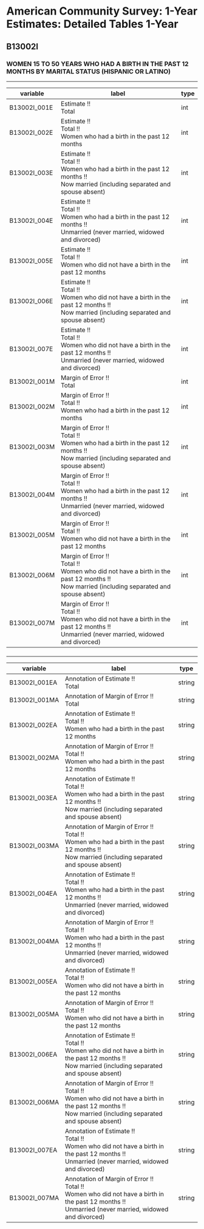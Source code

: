 # American Community Survey: 1-Year Estimates: Detailed Tables 1-Year

## B13002I

### WOMEN 15 TO 50 YEARS WHO HAD A BIRTH IN THE PAST 12 MONTHS BY MARITAL STATUS (HISPANIC OR LATINO)

___

| variable | label | type |
| ----- | ----- | ----- |
| B13002I_001E | Estimate !!<br>Total | int |
| B13002I_002E | Estimate !!<br>Total !!<br>Women who had a birth in the past 12 months | int |
| B13002I_003E | Estimate !!<br>Total !!<br>Women who had a birth in the past 12 months !!<br>Now married (including separated and spouse absent) | int |
| B13002I_004E | Estimate !!<br>Total !!<br>Women who had a birth in the past 12 months !!<br>Unmarried (never married, widowed and divorced) | int |
| B13002I_005E | Estimate !!<br>Total !!<br>Women who did not have a birth in the past 12 months | int |
| B13002I_006E | Estimate !!<br>Total !!<br>Women who did not have a birth in the past 12 months !!<br>Now married (including separated and spouse absent) | int |
| B13002I_007E | Estimate !!<br>Total !!<br>Women who did not have a birth in the past 12 months !!<br>Unmarried (never married, widowed and divorced) | int |
| B13002I_001M | Margin of Error !!<br>Total | int |
| B13002I_002M | Margin of Error !!<br>Total !!<br>Women who had a birth in the past 12 months | int |
| B13002I_003M | Margin of Error !!<br>Total !!<br>Women who had a birth in the past 12 months !!<br>Now married (including separated and spouse absent) | int |
| B13002I_004M | Margin of Error !!<br>Total !!<br>Women who had a birth in the past 12 months !!<br>Unmarried (never married, widowed and divorced) | int |
| B13002I_005M | Margin of Error !!<br>Total !!<br>Women who did not have a birth in the past 12 months | int |
| B13002I_006M | Margin of Error !!<br>Total !!<br>Women who did not have a birth in the past 12 months !!<br>Now married (including separated and spouse absent) | int |
| B13002I_007M | Margin of Error !!<br>Total !!<br>Women who did not have a birth in the past 12 months !!<br>Unmarried (never married, widowed and divorced) | int |
### 

___

| variable | label | type |
| ----- | ----- | ----- |
| B13002I_001EA | Annotation of Estimate !!<br>Total | string |
| B13002I_001MA | Annotation of Margin of Error !!<br>Total | string |
| B13002I_002EA | Annotation of Estimate !!<br>Total !!<br>Women who had a birth in the past 12 months | string |
| B13002I_002MA | Annotation of Margin of Error !!<br>Total !!<br>Women who had a birth in the past 12 months | string |
| B13002I_003EA | Annotation of Estimate !!<br>Total !!<br>Women who had a birth in the past 12 months !!<br>Now married (including separated and spouse absent) | string |
| B13002I_003MA | Annotation of Margin of Error !!<br>Total !!<br>Women who had a birth in the past 12 months !!<br>Now married (including separated and spouse absent) | string |
| B13002I_004EA | Annotation of Estimate !!<br>Total !!<br>Women who had a birth in the past 12 months !!<br>Unmarried (never married, widowed and divorced) | string |
| B13002I_004MA | Annotation of Margin of Error !!<br>Total !!<br>Women who had a birth in the past 12 months !!<br>Unmarried (never married, widowed and divorced) | string |
| B13002I_005EA | Annotation of Estimate !!<br>Total !!<br>Women who did not have a birth in the past 12 months | string |
| B13002I_005MA | Annotation of Margin of Error !!<br>Total !!<br>Women who did not have a birth in the past 12 months | string |
| B13002I_006EA | Annotation of Estimate !!<br>Total !!<br>Women who did not have a birth in the past 12 months !!<br>Now married (including separated and spouse absent) | string |
| B13002I_006MA | Annotation of Margin of Error !!<br>Total !!<br>Women who did not have a birth in the past 12 months !!<br>Now married (including separated and spouse absent) | string |
| B13002I_007EA | Annotation of Estimate !!<br>Total !!<br>Women who did not have a birth in the past 12 months !!<br>Unmarried (never married, widowed and divorced) | string |
| B13002I_007MA | Annotation of Margin of Error !!<br>Total !!<br>Women who did not have a birth in the past 12 months !!<br>Unmarried (never married, widowed and divorced) | string |

